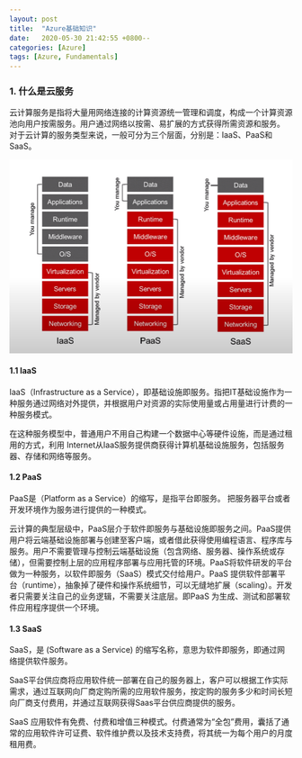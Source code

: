 ```yaml
---
layout: post
title:  "Azure基础知识"
date:   2020-05-30 21:42:55 +0800--
categories: [Azure]
tags: [Azure, Fundamentals]  
---
```


### 1. 什么是云服务
云计算服务是指将大量用网络连接的计算资源统一管理和调度，构成一个计算资源池向用户按需服务。用户通过网络以按需、易扩展的方式获得所需资源和服务。
对于云计算的服务类型来说，一般可分为三个层面，分别是：IaaS、PaaS和SaaS。

![Cloud Computing IaaS PaaS SaaS](/assets/imgs/cloudcomputingiaaspaassaas.png)

#### 1.1 IaaS
IaaS（Infrastructure as a Service），即基础设施即服务。指把IT基础设施作为一种服务通过网络对外提供，并根据用户对资源的实际使用量或占用量进行计费的一种服务模式。

在这种服务模型中，普通用户不用自己构建一个数据中心等硬件设施，而是通过租用的方式，利用 Internet从IaaS服务提供商获得计算机基础设施服务，包括服务器、存储和网络等服务。

#### 1.2 PaaS
PaaS是（Platform as a Service）的缩写，是指平台即服务。 把服务器平台或者开发环境作为服务进行提供的一种模式。

云计算的典型层级中，PaaS层介于软件即服务与基础设施即服务之间。PaaS提供用户将云端基础设施部署与创建至客户端，或者借此获得使用编程语言、程序库与服务。用户不需要管理与控制云端基础设施（包含网络、服务器、操作系统或存储），但需要控制上层的应用程序部署与应用托管的环境。PaaS将软件研发的平台做为一种服务，以软件即服务（SaaS）模式交付给用户。PaaS 提供软件部署平台（runtime），抽象掉了硬件和操作系统细节，可以无缝地扩展（scaling）。开发者只需要关注自己的业务逻辑，不需要关注底层。即PaaS 为生成、测试和部署软件应用程序提供一个环境。

#### 1.3 SaaS
SaaS，是 (Software as a Service) 的缩写名称，意思为软件即服务，即通过网络提供软件服务。

SaaS平台供应商将应用软件统一部署在自己的服务器上，客户可以根据工作实际需求，通过互联网向厂商定购所需的应用软件服务，按定购的服务多少和时间长短向厂商支付费用，并通过互联网获得Saas平台供应商提供的服务。 

SaaS 应用软件有免费、付费和增值三种模式。付费通常为“全包”费用，囊括了通常的应用软件许可证费、软件维护费以及技术支持费，将其统一为每个用户的月度租用费。 
